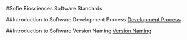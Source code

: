 #Sofie Biosciences Software Standards

##Introduction to Software Development Process
[Development Process](./Process/software_dev_process.md)

##Introduction to Software Version Naming
[Version Naming](./Process/software_dev_process.md)

